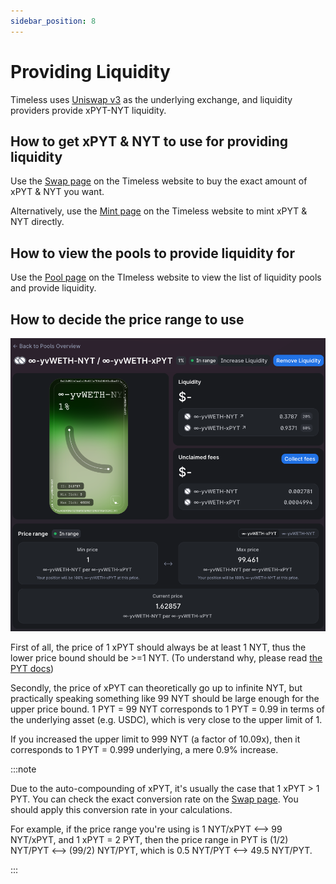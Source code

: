 ```yaml
---
sidebar_position: 8
---
```


# Providing Liquidity

Timeless uses [Uniswap v3](https://uniswap.org/) as the underlying exchange, and liquidity providers provide xPYT-NYT liquidity.

## How to get xPYT & NYT to use for providing liquidity

Use the [Swap page](https://timelessfi.com/swap) on the Timeless website to buy the exact amount of xPYT & NYT you want.

Alternatively, use the [Mint page](https://timelessfi.com/mint) on the Timeless website to mint xPYT & NYT directly.

## How to view the pools to provide liquidity for

Use the [Pool page](https://timelessfi.com/pool) on the TImeless website to view the list of liquidity pools and provide liquidity.

## How to decide the price range to use

![Example liquidity position](img/lp-example.png)

First of all, the price of 1 xPYT should always be at least 1 NYT, thus the lower price bound should be >=1 NYT. (To understand why, please read [the PYT docs](./pyt))

Secondly, the price of xPYT can theoretically go up to infinite NYT, but practically speaking something like 99 NYT should be large enough for the upper price bound. 1 PYT = 99 NYT corresponds to 1 PYT = 0.99 in terms of the underlying asset (e.g. USDC), which is very close to the upper limit of 1.

If you increased the upper limit to 999 NYT (a factor of 10.09x), then it corresponds to 1 PYT = 0.999 underlying, a mere 0.9% increase.

:::note

Due to the auto-compounding of xPYT, it's usually the case that 1 xPYT > 1 PYT. You can check the exact conversion rate on the [Swap page](https://timelessfi.com/swap). You should apply this conversion rate in your calculations.

For example, if the price range you're using is 1 NYT/xPYT ⟷ 99 NYT/xPYT, and 1 xPYT = 2 PYT, then the price range in PYT is (1/2) NYT/PYT ⟷ (99/2) NYT/PYT, which is 0.5 NYT/PYT ⟷ 49.5 NYT/PYT.

:::
